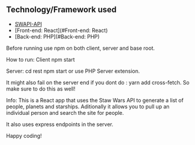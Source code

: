 ## Technology/Framework used

- [SWAPI-API](#general-info)
- [Front-end: React](#Front-end: React)
- [Back-end: PHP](#Back-end: PHP)

Before running use npm on both client, server and base root.

How to run: Client
npm start

Server:
cd rest
npm start or use PHP Server extension.

It might also fail on the server end if you dont do : yarn add cross-fetch. So make sure to do this as well!

Info: This is a React app that uses the Staw Wars API to generate a list of people, planets and starships. Aditionally it allows you to pull up an individual person and search the site for people.

It also uses express endpoints in the server.

Happy coding!
